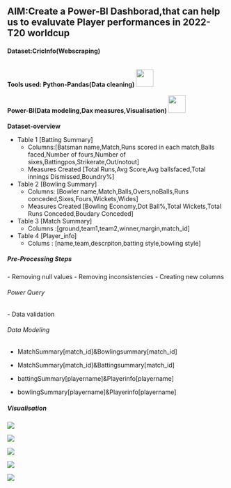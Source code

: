 <h2>
  AIM:Create a Power-BI Dashborad,that can help us to evaluvate Player performances in 2022-T20 worldcup
</h2>
<h4>
  Dataset:CricInfo(Webscraping)<br>
  <br></br>
  Tools used:
  Python-Pandas(Data cleaning)
  <img src="https://cdn.worldvectorlogo.com/logos/pandas.svg",alt=left height=40 width=40>
  <br></br>
  Power-BI(Data modeling,Dax measures,Visualisation)
  <img src="https://encrypted-tbn0.gstatic.com/images?q=tbn:ANd9GcT34rqH4Vyd-W4GQyGcbeMCGX6C8VKEANUxFA&s",alt=left height=40 width=40>
</h4>
<p align=left><b>Dataset-overview</b>

- Table 1 [Batting Summary]
   - Columns:[Batsman name,Match,Runs scored in each match,Balls faced,Number of fours,Number of sixes,Battingpos,Strikerate,Out/notout]
   - Measures Created  [Total Runs,Avg Score,Avg ballsfaced,Total innings Dismissed,Boundry%]
- Table 2 [Bowling Summary]
   - Columns: [Bowler name,Match,Balls,Overs,noBalls,Runs conceded,Sixes,Fours,Wickets,Wides]
   - Measures Created [Bowling Economy,Dot Ball%,Total Wickets,Total Runs Conceded,Boudary Conceded]
- Table 3 [Match Summary]
   - Columns :[ground,team1,team2,winner,margin,match_id]
- Table 4 [Player_info]
    - Colums : [name,team,descrpiton,batting style,bowling style]

<h5>Pre-Processing Steps</h5>
- Removing null values
- Removing inconsistencies
- Creating new columns
<h6> Power Query </h6>
- Data validation
<h6> Data Modeling </h6>

  -  MatchSummary[match_id]&Bowlingsummary[match_id]
  
  -  MatchSummary[match_id]&Battingsummary[match_id]
     
  -  battingSummary[playername]&Playerinfo[playername]
     
  -  bowlingSummary[playername]&Playerinfo[playername]

  <h5>Visualisation</h5>
  <p><img src="https://github.com/user-attachments/assets/d112dab7-539d-4ed2-94b2-94c7b1493121"></p>

  <p><img src="https://github.com/user-attachments/assets/e761bc5c-ab55-4cac-9635-ee6b12535c02"></p>

  <p><img src="https://github.com/user-attachments/assets/13c6aaf6-a9be-4323-97f1-df40de2c9718"></p>

  <p><img src="https://github.com/user-attachments/assets/4ac4e08e-3216-4c7a-85cd-c7631d36de0c"></p>

  <p><img src="https://github.com/user-attachments/assets/a7d91c25-b21c-4d2b-a374-daafa040faa8"</p>

